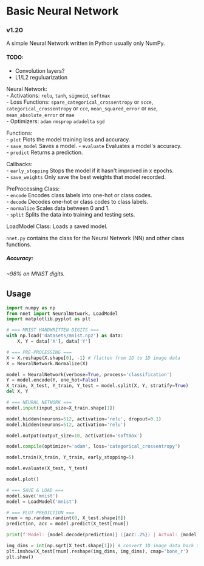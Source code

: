 # Basic Neural Network

### v1.20

A simple Neural Network written in Python usually only NumPy.

#### TODO:

- Convolution layers?
- L1/L2 reguluarization

Neural Network:  
    - Activations: `relu`, `tanh`, `sigmoid`, `softmax`  
    - Loss Functions: `spare_categorical_crossentropy` or `scce`, `categorical_crossentropy` or `cce`, `mean_squared_error` or `mse`, `mean_absolute_error` or `mae`  
    - Optimizers: `adam` `rmsprop` `adadelta` `sgd`  

Functions:  
    - `plot` Plots the model training loss and accuracy.  
    - `save_model` Saves a model.
    - `evaluate` Evaluates a model's accuracy.  
    - `predict` Returns a prediction.
    
Callbacks:  
    - `early_stopping` Stops the model if it hasn't improved in x epochs.  
    - `save_weights` Only save the best weights that model recorded.  

PreProcessing Class:  
    - `encode` Encodes class labels into one-hot or class codes.  
    - `decode` Decodes one-hot or class codes to class labels.  
    - `normalize` Scales data between 0 and 1.  
    - `split` Splits the data into training and testing sets.  
  
LoadModel Class: Loads a saved model.  

`nnet.py` contains the class for the Neural Network (NN) and other class functions.

##### Accuracy:  
###### ~98% on MNIST digits.

## Usage

```python
import numpy as np
from nnet import NeuralNetwork, LoadModel
import matplotlib.pyplot as plt

# === MNIST HANDWRITTEN DIGITS ===
with np.load('datasets/mnist.npz') as data:
    X, Y = data['X'], data['Y']

# === PRE-PROCESSING ===
X = X.reshape(X.shape[0], -1) # flatten from 2D to 1D image data
X = NeuralNetwork.Normalize(X)

model = NeuralNetwork(verbose=True, process='classification')
Y = model.encode(Y, one_hot=False)
X_train, X_test, Y_train, Y_test = model.split(X, Y, stratify=True)
del X, Y

# === NEURAL NETWORK ===
model.input(input_size=X_train.shape[1])

model.hidden(neurons=512, activation='relu', dropout=0.1)
model.hidden(neurons=512, activation='relu')

model.output(output_size=10, activation='softmax')

model.compile(optimizer='adam', loss='categorical_crossentropy')

model.train(X_train, Y_train, early_stopping=5)

model.evaluate(X_test, Y_test)

model.plot()

# === SAVE & LOAD ===
model.save('mnist')
model = LoadModel('mnist')

# === PLOT PREDICTION ===
rnum = np.random.randint(0, X_test.shape[0])
prediction, acc = model.predict(X_test[rnum])

print(f'Model: {model.decode(prediction)} ({acc:.2%}) | Actual: {model.decode(Y_test[rnum])}')

img_dims = int(np.sqrt(X_test.shape[1])) # convert 1D image data back to 2D for display
plt.imshow(X_test[rnum].reshape(img_dims, img_dims), cmap='bone_r')
plt.show()
